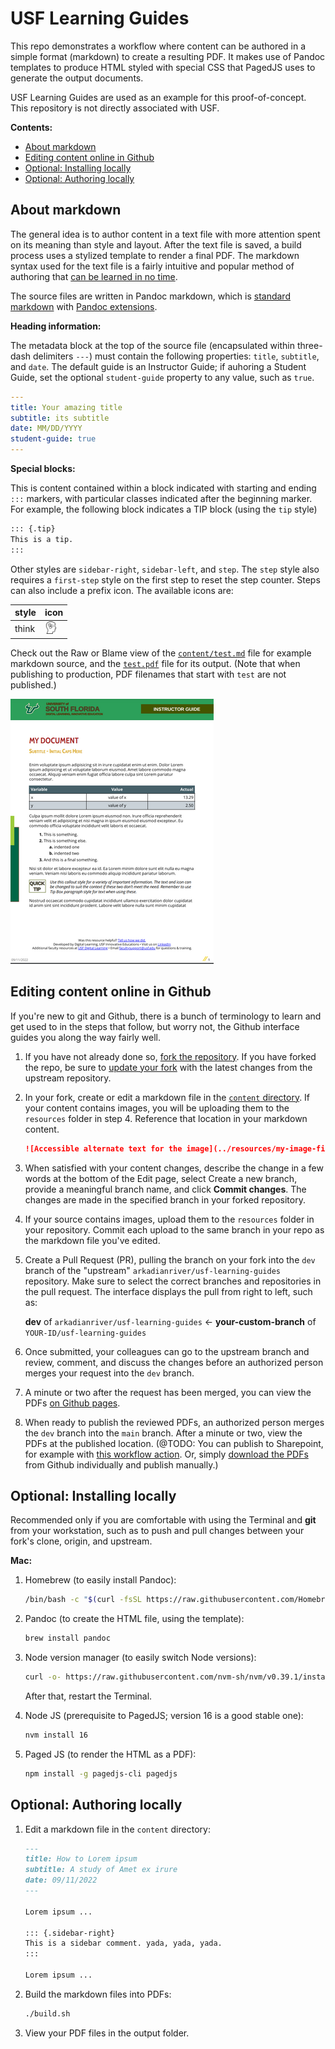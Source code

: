 # USF Learning Guides

This repo demonstrates a workflow where content can be authored
in a simple format (markdown) to create a resulting PDF.
It makes use of Pandoc templates to produce HTML styled with special CSS
that PagedJS uses to generate the output documents.

USF Learning Guides are used as an example for this proof-of-concept.
This repository is not directly associated with USF.

**Contents:**

-  [About markdown](#about-markdown)
-  [Editing content online in Github](#editing-content-online-in-github)
-  [Optional: Installing locally](#optional-installing-locally)
-  [Optional: Authoring locally](#optional-authoring-locally)

## About markdown

The general idea is to author content in a text file with more attention spent on its meaning
than style and layout.
After the text file is saved, a build process uses a stylized template to render a final PDF.
The markdown syntax used for the text file is a fairly intuitive and popular method of
authoring that [can be learned in no time](https://www.markdownguide.org/cheat-sheet/).

The source files are written in Pandoc markdown, which is
[standard markdown](https://daringfireball.net/projects/markdown/syntax)
with [Pandoc extensions](https://pandoc.org/MANUAL.html#pandocs-markdown).

**Heading information:**

The metadata block at the top of the source file
(encapsulated within three-dash delimiters `---`)
must contain the following properties:
`title`, `subtitle`, and `date`.
The default guide is an Instructor Guide;
if auhoring a Student Guide, set the optional
`student-guide` property to any value, such as `true`.

```yaml
---
title: Your amazing title
subtitle: its subtitle
date: MM/DD/YYYY
student-guide: true
---
```

**Special blocks:**

This is content contained within a block indicated with starting
and ending `:::` markers, with particular classes indicated after
the beginning marker. For example, the following block indicates
a TIP block (using the `tip` style)

```markdown
::: {.tip}
This is a tip.
:::
```

Other styles are `sidebar-right`, `sidebar-left`, and `step`.
The `step` style also requires a `first-step` style on the first
step to reset the step counter.
Steps can also include a prefix icon. The available icons are:

|style|icon|
|---|---|
|think|<img src="resources/thinking-svgrepo-com.svg" width="20" height="20"/>|

Check out the Raw or Blame view of the [`content/test.md`](content/test.md) file for example markdown source,
and the [`test.pdf`](https://arkadianriver.github.io/usf-learning-guides/test.pdf) file for its output.
(Note that when publishing to production, PDF filenames that start with `test` are not published.)

[![Image of a Sample PDF doc](./sample_doc.png)](https://arkadianriver.github.io/usf-learning-guides/test.pdf)


## Editing content online in Github

If you're new to git and Github, there is a bunch of terminology to learn and get used to
in the steps that follow, but worry not, the Github interface guides you along the way fairly well.

1.  If you have not already done so,
    [fork the repository](https://github.com/arkadianriver/usf-learning-guides/fork).
    If you have forked the repo, be sure to
    [update your fork](https://docs.github.com/en/pull-requests/collaborating-with-pull-requests/working-with-forks/syncing-a-fork)
    with the latest changes from the upstream repository.

1.  In your fork, create or edit a markdown file in the [`content` directory](content).
    If your content contains images, you will be uploading them to the
    `resources` folder in step 4. Reference that location in your markdown
    content.
    
    ```markdown
    ![Accessible alternate text for the image](../resources/my-image-filename.png)
    ```

1.  When satisfied with your content changes,
    describe the change in a few words at the bottom of the Edit page,
    select Create a new branch,
    provide a meaningful branch name, and click **Commit changes**.
    The changes are made in the specified branch in your forked repository.

1.  If your source contains images, upload them to the `resources` folder in your repository.
    Commit each upload to the same branch in your repo as the markdown file you've edited.

1.  Create a Pull Request (PR), pulling the branch on your fork into the
    `dev` branch of the "upstream" `arkadianriver/usf-learning-guides` repository.
    Make sure to select the correct branches and repositories in the pull request.
    The interface displays the pull from right to left, such as:
    
    **dev** of `arkadianriver/usf-learning-guides` ← **your-custom-branch** of `YOUR-ID/usf-learning-guides`
    
1.  Once submitted, your colleagues can go to the upstream branch and review, comment, and
    discuss the changes before an authorized person merges your request into the
    `dev` branch.

1.  A minute or two after the request has been merged, you can view the PDFs
    [on Github pages](https://arkadianriver.github.io/usf-learning-guides/).

1.  When ready to publish the reviewed PDFs, an authorized person
    merges the `dev` branch into the `main` branch.
    After a minute or two, view the PDFs at the published location.
    (@TODO: You can publish to Sharepoint, for example with
    [this workflow action](https://github.com/marketplace/actions/publish-to-sharepoint).
    Or, simply [download the PDFs](https://github.com/arkadianriver/usf-learning-guides/blob/gh-pages/test.pdf)
    from Github individually and publish manually.)


## Optional: Installing locally

Recommended only if you are comfortable with using the Terminal and **git** from your workstation,
such as to push and pull changes between your fork's clone, origin, and upstream.

**Mac:**

1.  Homebrew (to easily install Pandoc):

    ```bash
    /bin/bash -c "$(curl -fsSL https://raw.githubusercontent.com/Homebrew/install/HEAD/install.sh)"
    ```

1.  Pandoc (to create the HTML file, using the template):

    ```bash
    brew install pandoc
    ```

1.  Node version manager (to easily switch Node versions):

    ```bash
    curl -o- https://raw.githubusercontent.com/nvm-sh/nvm/v0.39.1/install.sh | bash
    ```

    After that, restart the Terminal.

1.  Node JS (prerequisite to PagedJS; version 16 is a good stable one):

    ```bash
    nvm install 16
    ```

1.  Paged JS (to render the HTML as a PDF):

    ```bash
    npm install -g pagedjs-cli pagedjs
    ```

## Optional: Authoring locally

1.  Edit a markdown file in the `content` directory:

    ```markdown
    ---
    title: How to Lorem ipsum
    subtitle: A study of Amet ex irure
    date: 09/11/2022
    ---

    Lorem ipsum ...

    ::: {.sidebar-right}
    This is a sidebar comment. yada, yada, yada.
    :::

    Lorem ipsum ...
    ```

1.  Build the markdown files into PDFs:

    ```bash
    ./build.sh
    ```

1.  View your PDF files in the output folder.


